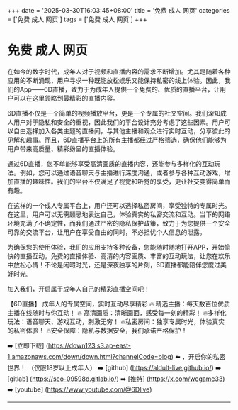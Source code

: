 +++
date = '2025-03-30T16:03:45+08:00'
title = '免费 成人 网页'
categories = ['免费 成人 网页']
tags = ['免费 成人 网页']
+++

# 免费 成人 网页

在如今的数字时代，成年人对于视频和直播内容的需求不断增加。尤其是随着各种应用的不断涌现，用户寻求一种既能放松娱乐又能保持私密的线上体验。因此，我们的App——6D直播，致力于为成年人提供一个免费的、优质的直播平台，让用户可以在这里领略到最精彩的直播内容。

6D直播不仅是一个简单的视频播放平台，更是一个专属的社交空间。我们深知成人用户对于隐私和安全的重视，因此我们的平台设计充分考虑了这些因素。用户可以自由选择加入各类主题的直播间，与其他主播和观众进行实时互动，分享彼此的见解和趣事。而且，6D直播平台上的所有主播都经过严格筛选，确保他们能够为用户带来高质量、精彩纷呈的直播体验。

通过6D直播，您不单能够享受高清画质的直播内容，还能参与多样化的互动玩法。例如，您可以通过语音聊天与主播进行深度沟通，或者参与各种互动游戏，增加直播的趣味性。我们的平台不仅满足了视觉和听觉的享受，更让社交变得简单而有趣。

在这样的一个成人专属平台上，用户还可以选择私密房间，享受独特的专属时光。在这里，用户可以无需顾忌地表达自己，体验真实的私密交流和互动。当下的网络环境充满了不确定性，而我们通过严密的隐私保护政策，致力于为您提供一个安全可靠的交流平台，让用户在享受自由的同时，不必担忧个人信息的泄露。

为确保您的使用体验，我们的应用支持多种设备，您能随时随地打开APP，开始愉快的直播互动。免费的直播体验、高清的内容画质、丰富的互动玩法，让您在欢乐中放松心情！不论是闲暇时光，还是深夜独享的片刻，6D直播都能陪伴您度过美好时光。

加入我们，开启属于成年人自己的精彩直播空间吧！

【6D直播】
成年人的专属空间，实时互动尽享精彩
🔥 精选主播：每天数百位优质主播在线随时与你互动！
🔥 高清画质：清晰画面，感受每一刻的精彩！
🔥多样化玩法：语音聊天、游戏互动，刺激无穷！
🔥私密房间：独享专属时光，体验真实的私密体验！
🔥安全保障：隐私与数据安全，我们承诺严格保护！

➡️ [立即下载] (https://down123.s3.ap-east-1.amazonaws.com/down/down.html?channelCode=blog) ⬅️ ，开启你的私密世界！
（仅限18岁以上成年人）
➡️ [github] (https://aldult-live.github.io/)
➡️ [gitlab] (https://seo-09598d.gitlab.io/)
➡️ [推特] (https://x.com/wegame33)
➡️ [youtube] (https://www.youtube.com/@6Dlive)

---
